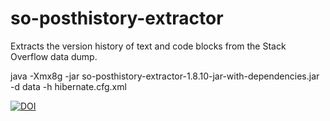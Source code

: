 # so-posthistory-extractor
Extracts the version history of text and code blocks from the Stack Overflow data dump.

java -Xmx8g -jar so-posthistory-extractor-1.8.10-jar-with-dependencies.jar -d data -h hibernate.cfg.xml

[![DOI](https://zenodo.org/badge/98211942.svg)](https://zenodo.org/badge/latestdoi/98211942)
